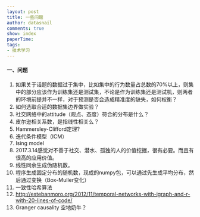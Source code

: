 ```yaml
---
layout: post
title: 一些问题
author: datasnail
comments: true
show: index
paperTime:
tags:
- 技术学习
---
```



#### **一、问题**

1. 如果关于话题的数据过于集中，比如集中的行为数量占总数的70%以上，则集中的部分应该作为训练集还是测试集，不论是作为训练集还是测试机，则两者的环境前提并不一样，对于预测是否会造成精准度的缺失，如何权衡？
2. 如何选取合适的数据集边界做实验？
3. 社交网络中的attitude（观点、态度）符合的分布是什么？
4. 皮尔逊相关系数，是指线性相关么？
5. Hammersley-Clifford定理?
6. 迭代条件模型（ICM）
7. Ising model
8. 2017.3.14感觉对不善于社交、潜水、孤独的人的价值挖掘，很有必要。而且有很高的应用价值。
9. 线性同余生成伪随机数。
10. 程序生成固定分布的随机数，现成的numpy包，可以通过先生成平均分布，然后通过变换（Box-Muller变化）
11. 一致性哈希算法
12. http://estebanmoro.org/2012/11/temporal-networks-with-igraph-and-r-with-20-lines-of-code/
13. Granger causality 空地奶牛？
